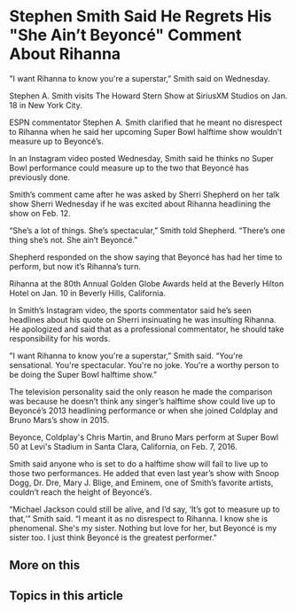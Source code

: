 # Stephen Smith Said He Regrets His "She Ain’t Beyoncé" Comment About Rihanna

"I want Rihanna to know you're a superstar,” Smith said on Wednesday.

Stephen A. Smith visits The Howard Stern Show at SiriusXM Studios on Jan. 18 in New York City. 

ESPN commentator Stephen A. Smith clarified that he meant no disrespect to Rihanna when he said her upcoming Super Bowl halftime show wouldn’t measure up to Beyoncé’s.

In an Instagram video posted Wednesday, Smith said he thinks no Super Bowl performance could measure up to the two that Beyoncé has previously done. 

Smith’s comment came after he was asked by Sherri Shepherd on her talk show Sherri Wednesday if he was excited about Rihanna headlining the show on Feb. 12. 

“She’s a lot of things. She’s spectacular,” Smith told Shepherd. “There’s one thing she’s not. She ain’t Beyoncé.”

Shepherd responded on the show saying that Beyoncé has had her time to perform, but now it’s Rihanna’s turn. 

Rihanna at the 80th Annual Golden Globe Awards held at the Beverly Hilton Hotel on Jan. 10 in Beverly Hills, California. 

In Smith’s Instagram video, the sports commentator said he’s seen headlines about his quote on Sherri insinuating he was insulting Rihanna. He apologized and said that as a professional commentator, he should take responsibility for his words.

"I want Rihanna to know you're a superstar,” Smith said. “You're sensational. You're spectacular. You're no joke. You're a worthy person to be doing the Super Bowl halftime show.” 

The television personality said the only reason he made the comparison was because he doesn’t think any singer’s halftime show could live up to Beyoncé’s 2013 headlining performance or when she joined Coldplay and Bruno Mars’s show in 2015.

Beyonce, Coldplay's Chris Martin, and Bruno Mars perform at Super Bowl 50 at Levi's Stadium in Santa Clara, California, on Feb. 7, 2016. 

Smith said anyone who is set to do a halftime show will fail to live up to those two performances. He added that even last year’s show with Snoop Dogg, Dr. Dre, Mary J. Blige, and Eminem, one of Smith’s favorite artists, couldn’t reach the height of Beyoncé’s. 

“Michael Jackson could still be alive, and I’d say, ‘It’s got to measure up to that,’” Smith said. “I meant it as no disrespect to Rihanna. I know she is phenomenal. She's my sister. Nothing but love for her, but Beyoncé is my sister too. I just think Beyoncé is the greatest performer."

## More on this

## Topics in this article

